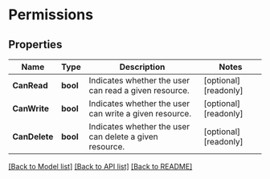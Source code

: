 # Permissions

## Properties

Name | Type | Description | Notes
------------ | ------------- | ------------- | -------------
**CanRead** | **bool** | Indicates whether the user can read a given resource. | [optional] [readonly] 
**CanWrite** | **bool** | Indicates whether the user can write a given resource. | [optional] [readonly] 
**CanDelete** | **bool** | Indicates whether the user can delete a given resource. | [optional] [readonly] 

[[Back to Model list]](../README.md#documentation-for-models) [[Back to API list]](../README.md#documentation-for-api-endpoints) [[Back to README]](../README.md)


